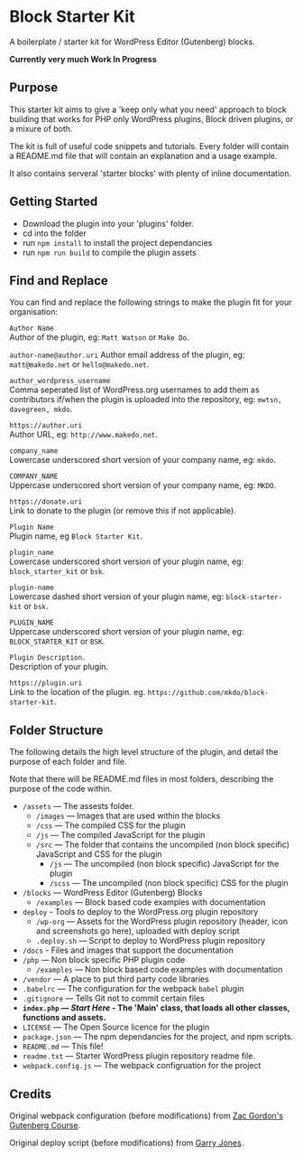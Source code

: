 # Block Starter Kit
A boilerplate / starter kit for WordPress Editor (Gutenberg) blocks. 

**Currently very much Work In Progress**

## Purpose
This starter kit aims to give a 'keep only what you need' approach to block building that works for PHP only WordPress plugins, Block driven plugins, or a mixure of both.

The kit is full of useful code snippets and tutorials. Every folder will contain a README.md file that will contain an explanation and a usage example.

It also contains serveral 'starter blocks' with plenty of inline documentation.

## Getting Started

- Download the plugin into your 'plugins' folder. 
- cd into the folder
- run `npm install` to install the project dependancies
- run `npm run build` to compile the plugin assets

## Find and Replace
You can find and replace the following strings to make the plugin fit for your organisation:

`Author Name`  
Author of the plugin, eg: `Matt Watson` or `Make Do`.

`author-name@author.uri`
Author email address of the plugin, eg: `matt@makedo.net` or `hello@makedo.net`.

`author_wordpress_username`  
Comma seperated list of WordPress.org usernames to add them as contributors if/when the plugin is uploaded into the repository, eg: `mwtsn, davegreen, mkdo`.

`https://author.uri`   
Author URL, eg: `http://www.makedo.net`.

`company_name`   
Lowercase underscored short version of your company name, eg: `mkdo`.

`COMPANY_NAME`   
Uppercase underscored short version of your company name, eg: `MKDO`.

`https://donate.uri`  
Link to donate to the plugin (or remove this if not applicable).

`Plugin Name`   
Plugin name, eg `Block Starter Kit`.

`plugin_name`  
Lowercase underscored short version of your plugin name, eg: `block_starter_kit` or `bsk`.

`plugin-name`  
Lowercase dashed short version of your plugin name, eg: `block-starter-kit` or `bsk`.

`PLUGIN_NAME`  
Uppercase underscored short version of your plugin name, eg: `BLOCK_STARTER_KIT` or `BSK`.

`Plugin Description.`   
Description of your plugin. 

`https://plugin.uri`  
Link to the location of the plugin. eg. `https://github.com/mkdo/block-starter-kit`.

## Folder Structure

The following details the high level structure of the plugin, and detail the purpose of each folder and file.

Note that there will be README.md files in most folders, describing the purpose of the code within. 

- `/assets` — The assests folder. 
  - `/images` — Images that are used within the blocks
   - `/css` — The compiled CSS for the plugin
   - `/js` — The compiled JavaScript for the plugin
   - `/src` — The folder that contains the uncompiled (non block specific) JavaScript and CSS for the plugin
     - `/js` — The uncompiled (non block specific) JavaScript for the plugin
     - `/scss` — The uncompiled (non block specific) CSS for the plugin
- `/blocks` — WordPress Editor (Gutenberg) Blocks
  - `/examples` — Block based code examples with documentation
- `deploy` - Tools to deploy to the WordPress.org plugin repository
  - `/wp-org` — Assets for the WordPress plugin repository (header, icon and screenshots go here), uploaded with deploy script
  - `.deploy.sh` — Script to deploy to WordPress plugin repository
- `/docs` - Files and images that support the documentation
- `/php` — Non block specific PHP plugin code
  - `/examples` — Non block based code examples with documentation
- `/vendor` — A place to put third party code libraries
- `.babelrc` — The configuration for the webpack `babel` plugin
- `.gitignore` — Tells Git not to commit certain files
- **`index.php` — *Start Here* - The 'Main' class, that loads all other classes, functions and assets.**
- `LICENSE` — The Open Source licence for the plugin
- `package.json` — The npm dependancies for the project, and npm scripts. 
- `README.md` — This file!
- `readme.txt` — Starter WordPress plugin repository readme file.
- `webpack.config.js` — The webpack configruation for the project

## Credits

Original webpack configuration (before modifications) from [Zac Gordon's Gutenberg Course](https://github.com/zgordon/gutenberg-course).

Original deploy script (before modifications) from [Garry Jones](https://github.com/GaryJones/wordpress-plugin-git-flow-svn-deploy).
